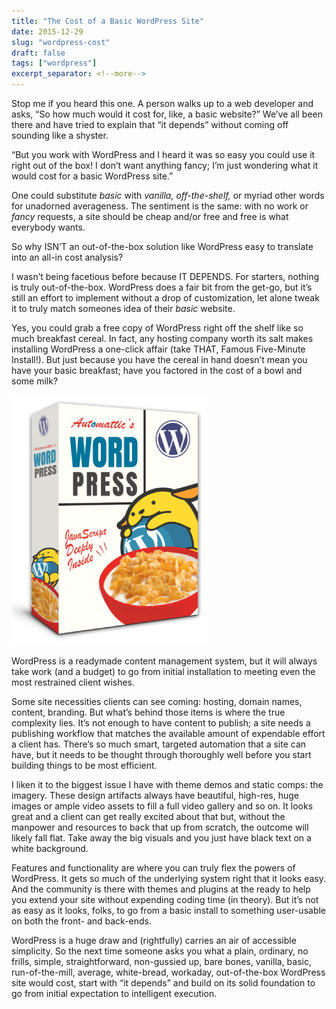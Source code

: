 ```yaml
---
title: "The Cost of a Basic WordPress Site"
date: 2015-12-29
slug: "wordpress-cost"
draft: false
tags: ["wordpress"]
excerpt_separator: <!--more-->
---
```


Stop me if you heard this one. A person walks up to a web developer and asks, “So how much would it cost for, like, a basic website?” We’ve all been there and have tried to explain that “it depends” without coming off sounding like a shyster.

“But you work with WordPress and I heard it was so easy you could use it right out of the box! I don’t want anything fancy; I’m just wondering what it would cost for a basic WordPress site.”

<!--more-->

One could substitute _basic_ with _vanilla, off-the-shelf,_ or myriad other words for unadorned averageness. The sentiment is the same: with no work or _fancy_ requests, a site should be cheap and/or free and free is what everybody wants.

So why ISN’T an out-of-the-box solution like WordPress easy to translate into an all-in cost analysis?

I wasn’t being facetious before because IT DEPENDS. For starters, nothing is truly out-of-the-box. WordPress does a fair bit from the get-go, but it’s still an effort to implement without a drop of customization, let alone tweak it to truly match someones idea of  their _basic_ website.

Yes, you could grab a free copy of WordPress right off the shelf like so much breakfast cereal. In fact, any hosting company worth its salt makes installing WordPress a one-click affair (take THAT, Famous Five-Minute Install!). But just because you have the cereal in hand doesn’t mean you have your basic breakfast; have you factored in the cost of a bowl and some milk?

![](/assets/images/wp-flakes.png)

WordPress is a readymade content management system, but it will always take work (and a budget) to go from initial installation to meeting even the most restrained client wishes.

Some site necessities clients can see coming: hosting, domain names, content, branding. But what’s behind those items is where the true complexity lies. It’s not enough to have content to publish; a site needs a publishing workflow that matches the available amount of expendable effort a client has. There’s so much smart, targeted automation that a site can have, but it needs to be thought through thoroughly well before you start building things to be most efficient.

I liken it to the biggest issue I have with theme demos and static comps: the imagery. These design artifacts always have beautiful, high-res, huge images or ample video assets to fill a full video gallery and so on. It looks great and a client can get really excited about that but, without the manpower and resources to back that up from scratch, the outcome will likely fall flat. Take away the big visuals and you just have black text on a white background.

Features and functionality are where you can truly flex the powers of WordPress. It gets so much of the underlying system right that it looks easy. And the community is there with themes and plugins at the ready to help you extend your site without expending coding time (in theory). But it’s not as easy as it looks, folks, to go from a basic install to something user-usable on both the front- and back-ends.

WordPress is a huge draw and (rightfully) carries an air of accessible simplicity. So the next time someone asks you what a plain, ordinary, no frills, simple, straightforward, non-gussied up, bare bones, vanilla, basic, run-of-the-mill, average, white-bread, workaday, out-of-the-box WordPress site would cost, start with “it depends” and build on its solid foundation to go from initial expectation to intelligent execution.
